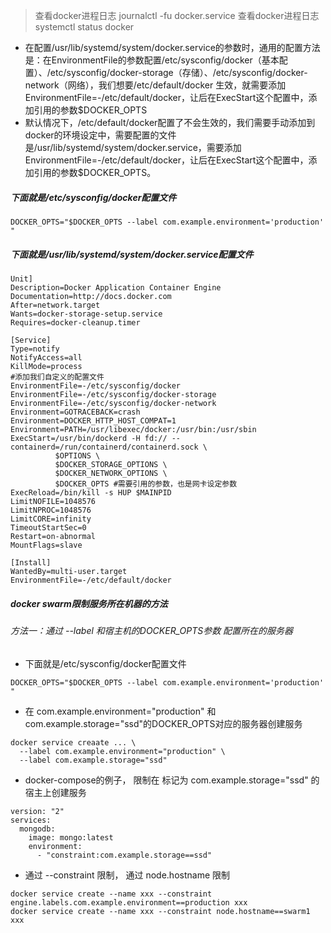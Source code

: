 > 查看docker进程日志    journalctl -fu docker.service
> 查看docker进程日志    systemctl status docker

* 在配置/usr/lib/systemd/system/docker.service的参数时，通用的配置方法是：在EnvironmentFile的参数配置/etc/sysconfig/docker（基本配置）、/etc/sysconfig/docker-storage（存储）、/etc/sysconfig/docker-network（网络），我们想要/etc/default/docker 生效，就需要添加EnvironmentFile=-/etc/default/docker，让后在ExecStart这个配置中，添加引用的参数$DOCKER_OPTS
* 默认情况下，/etc/default/docker配置了不会生效的，我们需要手动添加到docker的环境设定中，需要配置的文件是/usr/lib/systemd/system/docker.service，需要添加EnvironmentFile=-/etc/default/docker，让后在ExecStart这个配置中，添加引用的参数$DOCKER_OPTS。

##### 下面就是/etc/sysconfig/docker配置文件
```
DOCKER_OPTS="$DOCKER_OPTS --label com.example.environment='production' "
```

##### 下面就是/usr/lib/systemd/system/docker.service配置文件
```
Unit]
Description=Docker Application Container Engine
Documentation=http://docs.docker.com
After=network.target
Wants=docker-storage-setup.service
Requires=docker-cleanup.timer
 
[Service]
Type=notify
NotifyAccess=all
KillMode=process
#添加我们自定义的配置文件
EnvironmentFile=-/etc/sysconfig/docker
EnvironmentFile=-/etc/sysconfig/docker-storage
EnvironmentFile=-/etc/sysconfig/docker-network
Environment=GOTRACEBACK=crash
Environment=DOCKER_HTTP_HOST_COMPAT=1
Environment=PATH=/usr/libexec/docker:/usr/bin:/usr/sbin
ExecStart=/usr/bin/dockerd -H fd:// --containerd=/run/containerd/containerd.sock \
          $OPTIONS \
          $DOCKER_STORAGE_OPTIONS \
          $DOCKER_NETWORK_OPTIONS \
          $DOCKER_OPTS #需要引用的参数，也是网卡设定参数
ExecReload=/bin/kill -s HUP $MAINPID
LimitNOFILE=1048576
LimitNPROC=1048576
LimitCORE=infinity
TimeoutStartSec=0
Restart=on-abnormal
MountFlags=slave
 
[Install]
WantedBy=multi-user.target
EnvironmentFile=-/etc/default/docker
```

##### docker swarm限制服务所在机器的方法
###### 方法一：通过  --label 和宿主机的DOCKER_OPTS参数 配置所在的服务器
* 下面就是/etc/sysconfig/docker配置文件
```
DOCKER_OPTS="$DOCKER_OPTS --label com.example.environment='production' "
```
* 在 com.example.environment="production" 和 com.example.storage="ssd"的DOCKER_OPTS对应的服务器创建服务
```
docker service creaate ... \
  --label com.example.environment="production" \
  --label com.example.storage="ssd"
```

* docker-compose的例子， 限制在 标记为 com.example.storage="ssd" 的宿主上创建服务
```
version: "2"
services:
  mongodb:
    image: mongo:latest
    environment:
      - "constraint:com.example.storage==ssd"
```

* 通过  --constraint 限制， 通过 node.hostname 限制
```
docker service create --name xxx --constraint engine.labels.com.example.environment==production xxx
docker service create --name xxx --constraint node.hostname==swarm1 xxx
```